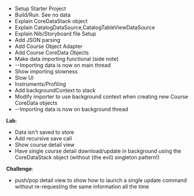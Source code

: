 
* Setup Starter Project
* Build/Run. See no data
* Explain CoreDataStack object
* Explain CatalogDataSource,CatalogTableViewDataSource
* Explain Nib/Storyboard file Setup
* Add JSON parsing
* Add Course Object Adapter
* Add Course CoreData Objects
* Make data importing functional (side note)
* --Importing data is now on main thread
* Show importing slowness
 * Slow UI
 * Instruments/Profiling
* Add backgroundContext to stack
* Modify importer to use background context when creating new Course CoreData objects
* --Importing data is now on background thread


**Lab**:

* Data isn't saved to store
 * Add recursive save call
* Show course detail view
 * Have single course detail download/update in background using the CoreDataStack object (without {the evil} singleton pattern!)



**Challenge**:

* push/pop detail view to show how to launch a single update command without re-requesting the same information all the time



